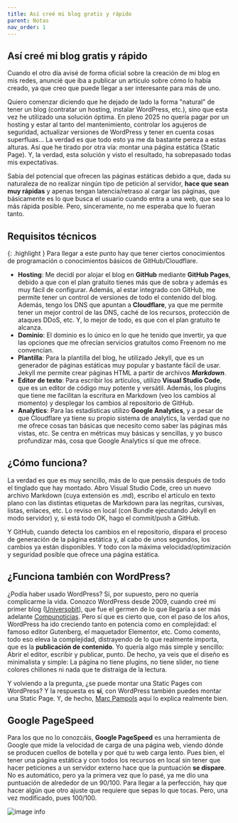```yaml
---
title: Así creé mi blog gratis y rápido
parent: Notas
nav_order: 1
---
```


## Así creé mi blog gratis y rápido

Cuando el otro día avisé de forma oficial sobre la creación de mi blog en mis redes, anuncié que iba a publicar un artículo sobre cómo lo había creado, ya que creo que puede llegar a ser interesante para más de uno.

Quiero comenzar diciendo que he dejado de lado la forma "natural" de tener un blog (contratar un hosting, instalar WordPress, etc.), sino que esta vez he utilizado una solución óptima. En pleno 2025 no quería pagar por un hosting y estar al tanto del mantenimiento, controlar los agujeros de seguridad, actualizar versiones de WordPress y tener en cuenta cosas superfluas... La verdad es que todo esto ya me da bastante pereza a estas alturas. Así que he tirado por otra vía: montar una página estática (Static Page). Y, la verdad, esta solución y visto el resultado, ha sobrepasado todas mis expectativas.

Sabía del potencial que ofrecen las páginas estáticas debido a que, dada su naturaleza de no realizar ningún tipo de petición al servidor, **hace que sean muy rápidas** y apenas tengan latencia/retraso al cargar las páginas, que básicamente es lo que busca el usuario cuando entra a una web, que sea lo más rápida posible. Pero, sinceramente, no me esperaba que lo fueran tanto.

## Requisitos técnicos

{: .highlight }
Para llegar a este punto hay que tener ciertos conocimientos de programación o conocimientos básicos de GitHub/Cloudflare.

- **Hosting**: Me decidí por alojar el blog en **GitHub** mediante **GitHub Pages**, debido a que con el plan gratuito tienes más que de sobra y además es muy fácil de configurar. Además, al estar integrado con GitHub, me permite tener un control de versiones de todo el contenido del blog. Además, tengo los DNS que apuntan a **Cloudflare**, ya que me permite tener un mejor control de las DNS, caché de los recursos, protección de ataques DDoS, etc. Y, lo mejor de todo, es que con el plan gratuito te alcanza.
- **Dominio**: El dominio es lo único en lo que he tenido que invertir, ya que las opciones que me ofrecían servicios gratuitos como Freenom no me convencían.
- **Plantilla**: Para la plantilla del blog, he utilizado Jekyll, que es un generador de páginas estáticas muy popular y bastante fácil de usar. Jekyll me permite crear páginas HTML a partir de archivos ***Markdown***.
- **Editor de texto**: Para escribir los artículos, utilizo **Visual Studio Code**, que es un editor de código muy potente y versátil. Además, los plugins que tiene me facilitan la escritura en Markdown (veo los cambios al momento) y desplegar los cambios al repositorio de GitHub.
- **Analytics**: Para las estadísticas utilizo **Google Analytics**, y a pesar de que Cloudflare ya tiene su propio sistema de analytics, la verdad que no me ofrece cosas tan básicas que necesito como saber las páginas más vistas, etc. Se centra en métricas muy básicas y sencillas, y yo busco profundizar más, cosa que Google Analytics sí que me ofrece.

## ¿Cómo funciona?

La verdad es que es muy sencillo, más de lo que pensáis después de todo el tinglado que hay montado. Abro Visual Studio Code, creo un nuevo archivo Markdown (cuya extensión es .md), escribo el artículo en texto plano con las distintas etiquetas de Markdown para las negritas, cursivas, listas, enlaces, etc. Lo reviso en local (con Bundle ejecutando Jekyll en modo servidor) y, si está todo OK, hago el commit/push a GitHub.

Y GitHub, cuando detecta los cambios en el repositorio, dispara el proceso de generación de la página estática y, al cabo de unos segundos, los cambios ya están disponibles. Y todo con la máxima velocidad/optimización y seguridad posible que ofrece una página estática.

## ¿Funciona también con WordPress?

¿Podía haber usado WordPress? Sí, por supuesto, pero no quería complicarme la vida. Conozco WordPress desde 2009, cuando creé mi primer blog ([Universobit][UniversobitUrl]), que fue el germen de lo que llegaría a ser más adelante [Compunoticias][CompunoticiasUrl]. Pero sí que es cierto que, con el paso de los años, WordPress ha ido creciendo tanto en potencia como en complejidad: el famoso editor Gutenberg, el maquetador Elementor, etc. Como comento, todo eso eleva la complejidad, distrayendo de lo que realmente importa, que es la **publicación de contenido**. Yo quería algo más simple y sencillo: Abrir el editor, escribir y publicar, punto. De hecho, ya veis que el diseño es minimalista y simple: La página no tiene plugins, no tiene slider, no tiene colores chillones ni nada que te distraiga de la lectura.

Y volviendo a la pregunta, ¿se puede montar una Static Pages con WordPress? Y la respuesta es **sí**, con WordPress también puedes montar una Static Page. Y, de hecho, [Marc Pampols][MarcPampolsUrl] aquí lo explica realmente bien.

## Google PageSpeed

Para los que no lo conozcáis, **Google PageSpeed** es una herramienta de Google que mide la velocidad de carga de una página web, viendo dónde se producen cuellos de botella y por qué tu web carga lento. Pues bien, el tener una página estática y con todos los recursos en local sin tener que hacer peticiones a un servidor externo hace que la puntuación **se dispare**. No es automático, pero ya la primera vez que lo pasé, ya me dio una puntuación de alrededor de un 90/100. Para llegar a la perfección, hay que hacer algún que otro ajuste que requiere que sepas lo que tocas. Pero, una vez modificado, pues 100/100.

![image info](/assets/images/pagespeed.avif)

[MarcPampolsUrl]: https://www.marcpampols.net/es/100-de-pagespeed-y-0e-de-hosting/
[UniversobitUrl]: https://web.archive.org/web/20100131062034/http://www.universobit.net/?p=1548
[CompunoticiasUrl]: https://web.archive.org/web/20110217101527/http://compunoticias.com/